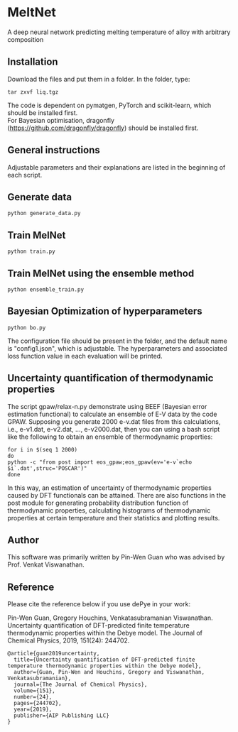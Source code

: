 # MeltNet
A deep neural network predicting melting temperature of alloy with arbitrary composition

## Installation

Download the files and put them in a folder. In the folder, type:<br>
```
tar zxvf liq.tgz
```
The code is dependent on pymatgen, PyTorch and scikit-learn, which should be installed first.<br>
For Bayesian optimisation, dragonfly (https://github.com/dragonfly/dragonfly) should be installed first.<br>

## General instructions

Adjustable parameters and their explanations are listed in the beginning of each script.<br>

## Generate data

```
python generate_data.py
```

## Train MelNet

```
python train.py
```

## Train MelNet using the ensemble method

```
python ensemble_train.py
```

## Bayesian Optimization of hyperparameters

```
python bo.py
``` 
The configuration file should be present in the folder, and the default name is "config1.json", which is adjustable. The hyperparameters and associated loss function value in each evaluation will be printed.<br> 

## Uncertainty quantification of thermodynamic properties

The script gpaw/relax-n.py demonstrate using BEEF (Bayesian error estimation functional) to calculate an ensemble of E-V data by the code GPAW. Supposing you generate 2000 e-v.dat files from this calculations, i.e., e-v1.dat, e-v2.dat, ..., e-v2000.dat, then you can using a bash script like the following to obtain an ensemble of thermodynamic properties:<br>
```
for i in $(seq 1 2000)
do
python -c "from post import eos_gpaw;eos_gpaw(ev='e-v`echo $i`.dat',struc='POSCAR')"
done
```
In this way, an estimation of uncertainty of thermodynamic properties caused by DFT functionals can be attained. There are also functions in the post module for generating probability distribution function of thermodynamic properties, calculating histograms of thermodynamic properties at certain temperature and their statistics and plotting results. 

## Author
This software was primarily written by Pin-Wen Guan who was advised by Prof. Venkat Viswanathan.

## Reference

Please cite the reference below if you use dePye in your work:<br>

Pin-Wen Guan, Gregory Houchins, Venkatasubramanian Viswanathan. Uncertainty quantification of DFT-predicted finite temperature thermodynamic properties within the Debye model. The Journal of Chemical Physics, 2019, 151(24): 244702.<br>

```
@article{guan2019uncertainty,
  title={Uncertainty quantification of DFT-predicted finite temperature thermodynamic properties within the Debye model},
  author={Guan, Pin-Wen and Houchins, Gregory and Viswanathan, Venkatasubramanian},
  journal={The Journal of Chemical Physics},
  volume={151},
  number={24},
  pages={244702},
  year={2019},
  publisher={AIP Publishing LLC}
}
```
